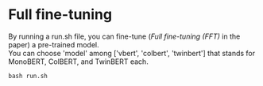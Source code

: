 # Full fine-tuning
By running a run.sh file, you can fine-tune (*Full fine-tuning (FFT)* in the paper) a pre-trained model. \
You can choose 'model' among ['vbert', 'colbert', 'twinbert'] that stands for MonoBERT, ColBERT, and TwinBERT each.

```
bash run.sh
```